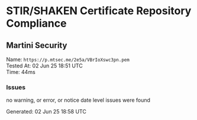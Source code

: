 # STIR/SHAKEN Certificate Repository Compliance

## Martini Security

Name: `https://p.mtsec.me/2e5a/VBrIoXswc3pn.pem`\
Tested At: 02 Jun 25 18:51 UTC\
Time: 44ms

### Issues

no warning, or error, or notice date level issues were found

Generated: 02 Jun 25 18:58 UTC